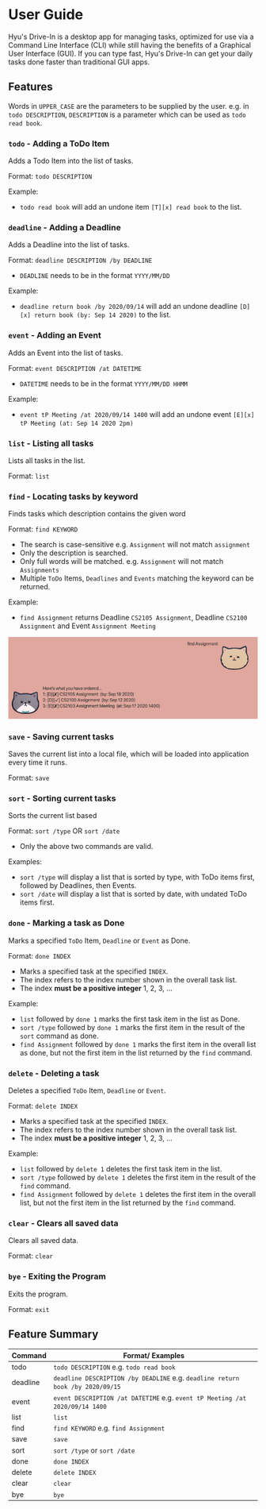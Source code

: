 # User Guide

Hyu's Drive-In is a desktop app for managing tasks, 
optimized for use via a Command Line Interface (CLI) while still having 
the benefits of a Graphical User Interface (GUI). 
If you can type fast, Hyu's Drive-In can get your daily tasks done faster than traditional GUI apps.


## Features 
Words in `UPPER_CASE` are the parameters to be supplied by the user.
e.g. in `todo DESCRIPTION`, `DESCRIPTION` is a parameter which can be used as `todo read book`. 



### `todo` - Adding a ToDo Item

Adds a Todo Item into the list of tasks. 

Format: `todo DESCRIPTION`

Example:

* `todo read book` will add an undone item `[T][x] read book` to the list. 

### `deadline` - Adding a Deadline 

Adds a Deadline into the list of tasks. 

Format: `deadline DESCRIPTION /by DEADLINE`
* `DEADLINE` needs to be in the format `YYYY/MM/DD`

Example:

* `deadline return book /by 2020/09/14` will add an undone deadline `[D][x] return book (by: Sep 14 2020)` 
   to the list. 

### `event` - Adding an Event 

Adds an Event into the list of tasks. 

Format: `event DESCRIPTION /at DATETIME`
* `DATETIME` needs to be in the format `YYYY/MM/DD HHMM`

Example:

* `event tP Meeting /at 2020/09/14 1400` will add an undone event `[E][x] tP Meeting (at: Sep 14 2020 2pm)`

### `list` - Listing all tasks

Lists all tasks in the list.

Format: `list`

### `find` - Locating tasks by keyword

Finds tasks which description contains the given word

Format: `find KEYWORD`
* The search is case-sensitive e.g. `Assignment` will not match `assignment`
* Only the description is searched. 
* Only full words will be matched. e.g. `Assignment` will not match `Assignments`
* Multiple `ToDo` Items, `Deadlines` and `Events` matching the keyword can be returned.  

Example: 
* `find Assignment` returns Deadline `CS2105 Assignment`, Deadline `CS2100 Assignment` and Event `Assignment Meeting`

![find Example](find.png)

### `save` - Saving current tasks

Saves the current list into a local file, which will be loaded into application every time it runs. 

Format: `save`

### `sort` - Sorting current tasks

Sorts the current list based

Format: `sort /type` OR `sort /date`
* Only the above two commands are valid. 

Examples: 
* `sort /type` will display a list that is sorted by type, with ToDo items first, followed by Deadlines, then Events. 
* `sort /date` will display a list that is sorted by date, with undated ToDo items first. 

### `done` - Marking a task as Done

Marks a specified `ToDo` Item, `Deadline` or `Event` as Done. 

Format: `done INDEX`
* Marks a specified task at the specified `INDEX`. 
* The index refers to the index number shown in the overall task list. 
* The index **must be a positive integer** 1, 2, 3, ...

Example:

* `list` followed by `done 1` marks the first task item in the list as Done. 
* `sort /type` followed by `done 1` marks the first item in the result of the `sort` command as done. 
* `find Assignment` followed by `done 1` marks the first item in the overall list as done, but not the first 
    item in the list returned by the `find` command. 

### `delete` - Deleting a task

Deletes a specified `ToDo` Item, `Deadline` or `Event`. 

Format: `delete INDEX`
* Marks a specified task at the specified `INDEX`. 
* The index refers to the index number shown in the overall task list. 
* The index **must be a positive integer** 1, 2, 3, ...

Example:

* `list` followed by `delete 1` deletes the first task item in the list. 
* `sort /type` followed by `delete 1` deletes the first item in the result of the `find` command. 
* `find Assignment` followed by `delete 1` deletes the first item in the overall list, but not the first 
    item in the list returned by the `find` command. 
 
 ### `clear` - Clears all saved data
 
 Clears all saved data.  
 
 Format: `clear`
 
### `bye` - Exiting the Program

Exits the program. 

Format: `exit`

## Feature Summary 


Command | Format/ Examples
--------|-----------------
todo | `todo DESCRIPTION` e.g. `todo read book`
deadline | `deadline DESCRIPTION /by DEADLINE` e.g. `deadline return book /by 2020/09/15`
event | `event DESCRIPTION /at DATETIME` e.g. `event tP Meeting /at 2020/09/14 1400`
list | `list`
find | `find KEYWORD` e.g. `find Assignment`
save | `save`
sort | `sort /type` or `sort /date`
done | `done INDEX`
delete | `delete INDEX` 
clear | `clear`
bye | `bye`
